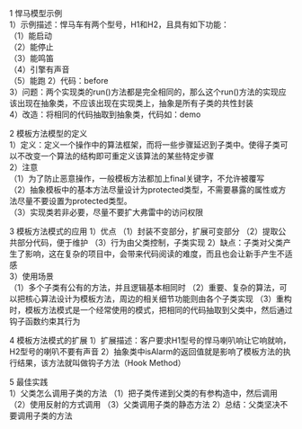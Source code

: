 1 悍马模型示例  
1）示例描述：悍马车有两个型号，H1和H2，且具有如下功能：    
（1）能启动  
（2）能停止  
（3）能鸣笛  
（4）引擎有声音  
（5）能跑
2）代码：before  
3）问题：两个实现类的run()方法都是完全相同的，那么这个run()方法的实现应该出现在抽象类，不应该出现在实现类上，抽象是所有子类的共性封装  
4）改造：将相同的代码抽取到抽象类，代码如：demo

2 模板方法模型的定义  
1）定义：定义一个操作中的算法框架，而将一些步骤延迟到子类中。使得子类可以不改变一个算法的结构即可重定义该算法的某些特定步骤  
2）注意  
（1）为了防止恶意操作，一般模板方法都加上final关键字，不允许被覆写  
（2）抽象模板中的基本方法尽量设计为protected类型，不需要暴露的属性或方法尽量不要设置为protected类型。  
（3）实现类若非必要，尽量不要扩大弗雷中的访问权限

3 模板方法模式的应用
1）优点
（1）封装不变部分，扩展可变部分
（2）提取公共部分代码，便于维护
（3）行为由父类控制，子类实现
2）缺点：子类对父类产生了影响，这在复杂的项目中，会带来代码阅读的难度，而且也会让新手产生不适感  
3）使用场景  
（1）多个子类有公有的方法，并且逻辑基本相同时
（2）重要、复杂的算法，可以把核心算法设计为模板方法，周边的相关细节功能则由各个子类实现
（3）重构时，模板方法模式是一个经常使用的模式，把相同的代码抽取到父类中，然后通过钩子函数约束其行为

4 模板方法模式的扩展
1）扩展描述：客户要求H1型号的悍马喇叭响让它响就响，H2型号的喇叭不要有声音
2）抽象类中isAlarm的返回值就是影响了模板方法的执行结果，该方法就叫做钩子方法（Hook Method）

5 最佳实践  
1）父类怎么调用子类的方法
（1）把子类传递到父类的有参构造中，然后调用
（2）使用反射的方式调用
（3）父类调用子类的静态方法
2）总结：父类坚决不要调用子类的方法
